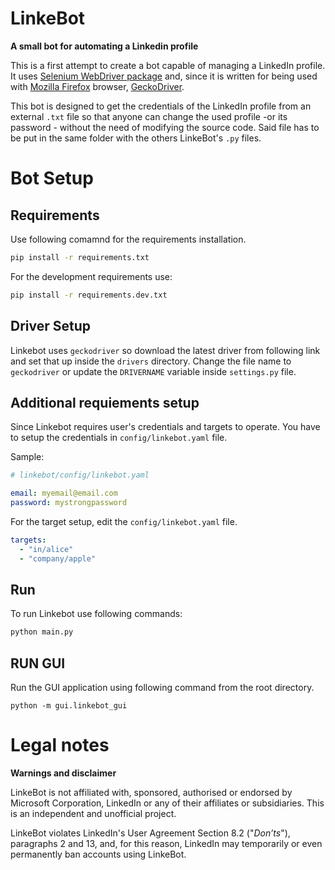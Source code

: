 # LinkeBot

**A small bot for automating a Linkedin profile**

This is a first attempt to create a bot capable of managing a LinkedIn profile. It uses [Selenium WebDriver package](https://pypi.org/project/selenium/) and, since it is written for being used with [Mozilla Firefox](https://www.mozilla.org/it/firefox/new/) browser, [GeckoDriver](https://github.com/mozilla/geckodriver/releases).

This bot is designed to get the credentials of the LinkedIn profile from an external `.txt` file so that anyone can change the used profile -or its password - without the need of modifying the source code. Said file has to be put in the same folder with the others LinkeBot's `.py` files.

# Bot Setup

## Requirements

Use following comamnd for the requirements installation.

```bash
pip install -r requirements.txt
```

For the development requirements use:

```bash
pip install -r requirements.dev.txt
```

## Driver Setup

Linkebot uses `geckodriver` so download the latest driver from following link and set that up inside the `drivers` directory. Change the file name to `geckodriver` or update the `DRIVERNAME` variable inside `settings.py` file.

## Additional requiements setup

Since Linkebot requires user's credentials and targets to operate. You have to setup the credentials in `config/linkebot.yaml` file.

Sample:

```yaml
# linkebot/config/linkebot.yaml

email: myemail@email.com
password: mystrongpassword
```

For the target setup, edit the `config/linkebot.yaml` file.

```yaml
targets:
  - "in/alice"
  - "company/apple"
```

## Run

To run Linkebot use following commands:

```bash
python main.py
```

## RUN GUI

Run the GUI application using following command from the root directory.

```
python -m gui.linkebot_gui
```

# Legal notes

**Warnings and disclaimer**

LinkeBot is not affiliated with, sponsored, authorised or endorsed by Microsoft Corporation, LinkedIn or any of their affiliates or subsidiaries. This is an independent and unofficial project.

LinkeBot violates LinkedIn's User Agreement Section 8.2 ("_Don’ts_"), paragraphs 2 and 13, and, for this reason, LinkedIn may temporarily or even permanently ban accounts using LinkeBot.
